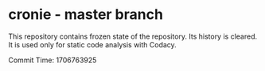 # cronie - master branch

This repository contains frozen state of the repository.
Its history is cleared. It is used only for static code
analysis with Codacy.

Commit Time: 1706763925